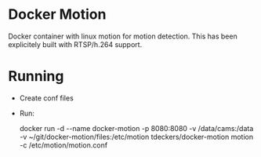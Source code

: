 # Docker Motion

Docker container with linux motion for motion detection. This has been explicitely built with RTSP/h.264 support.

# Running

* Create conf files
* Run:

    docker run -d --name docker-motion -p 8080:8080 -v /data/cams:/data -v ~/git/docker-motion/files:/etc/motion tdeckers/docker-motion motion -c /etc/motion/motion.conf
